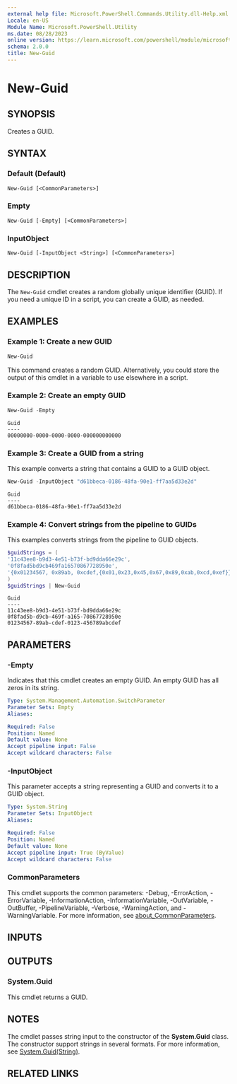 ```yaml
---
external help file: Microsoft.PowerShell.Commands.Utility.dll-Help.xml
Locale: en-US
Module Name: Microsoft.PowerShell.Utility
ms.date: 08/28/2023
online version: https://learn.microsoft.com/powershell/module/microsoft.powershell.utility/new-guid?view=powershell-7.4&WT.mc_id=ps-gethelp
schema: 2.0.0
title: New-Guid
---
```

# New-Guid

## SYNOPSIS
Creates a GUID.

## SYNTAX

### Default (Default)
```
New-Guid [<CommonParameters>]
```

### Empty
```
New-Guid [-Empty] [<CommonParameters>]
```

### InputObject
```
New-Guid [-InputObject <String>] [<CommonParameters>]
```

## DESCRIPTION

The `New-Guid` cmdlet creates a random globally unique identifier (GUID). If you need a unique ID in
a script, you can create a GUID, as needed.

## EXAMPLES

### Example 1: Create a new GUID

```powershell
New-Guid
```

This command creates a random GUID. Alternatively, you could store the output of this cmdlet in a
variable to use elsewhere in a script.

### Example 2: Create an empty GUID

```powershell
New-Guid -Empty
```

```Output
Guid
----
00000000-0000-0000-0000-000000000000
```

### Example 3: Create a GUID from a string

This example converts a string that contains a GUID to a GUID object.

```powershell
New-Guid -InputObject "d61bbeca-0186-48fa-90e1-ff7aa5d33e2d"
```

```Output
Guid
----
d61bbeca-0186-48fa-90e1-ff7aa5d33e2d
```

### Example 4: Convert strings from the pipeline to GUIDs

This examples converts strings from the pipeline to GUID objects.

```powershell
$guidStrings = (
'11c43ee8-b9d3-4e51-b73f-bd9dda66e29c',
'0f8fad5bd9cb469fa16570867728950e',
'{0x01234567, 0x89ab, 0xcdef,{0x01,0x23,0x45,0x67,0x89,0xab,0xcd,0xef}}'
)
$guidStrings | New-Guid
```

```Output
Guid
----
11c43ee8-b9d3-4e51-b73f-bd9dda66e29c
0f8fad5b-d9cb-469f-a165-70867728950e
01234567-89ab-cdef-0123-456789abcdef
```

## PARAMETERS

### -Empty

Indicates that this cmdlet creates an empty GUID. An empty GUID has all zeros in its string.

```yaml
Type: System.Management.Automation.SwitchParameter
Parameter Sets: Empty
Aliases:

Required: False
Position: Named
Default value: None
Accept pipeline input: False
Accept wildcard characters: False
```

### -InputObject

This parameter accepts a string representing a GUID and converts it to a GUID object.

```yaml
Type: System.String
Parameter Sets: InputObject
Aliases:

Required: False
Position: Named
Default value: None
Accept pipeline input: True (ByValue)
Accept wildcard characters: False
```

### CommonParameters

This cmdlet supports the common parameters: -Debug, -ErrorAction, -ErrorVariable,
-InformationAction, -InformationVariable, -OutVariable, -OutBuffer, -PipelineVariable, -Verbose,
-WarningAction, and -WarningVariable. For more information, see
[about_CommonParameters](../Microsoft.PowerShell.Core/About/about_CommonParameters.md).

## INPUTS

## OUTPUTS

### System.Guid

This cmdlet returns a GUID.

## NOTES

The cmdlet passes string input to the constructor of the **System.Guid** class. The constructor
support strings in several formats. For more information, see
[System.Guid(String)](/dotnet/api/system.guid.-ctor?view=net-7.0#system-guid-ctor(system-string)).

## RELATED LINKS
